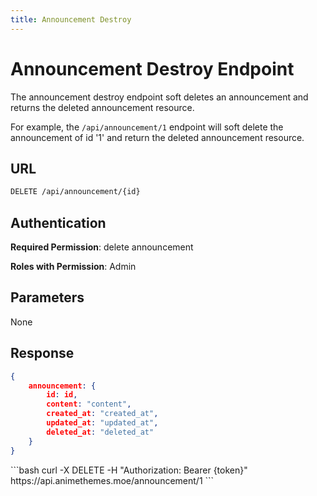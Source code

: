 ```yaml
---
title: Announcement Destroy
---
```


<Block>

# Announcement Destroy Endpoint

The announcement destroy endpoint soft deletes an announcement and returns the deleted announcement resource.

For example, the `/api/announcement/1` endpoint will soft delete the announcement of id '1' and return the deleted announcement resource.

## URL

```sh
DELETE /api/announcement/{id}
```

## Authentication

**Required Permission**: delete announcement

**Roles with Permission**: Admin

## Parameters

None

## Response

```json
{
    announcement: {
        id: id,
        content: "content",
        created_at: "created_at",
        updated_at: "updated_at",
        deleted_at: "deleted_at"
    }
}
```

<Example>

<CURL>
```bash
curl -X DELETE -H "Authorization: Bearer {token}" https://api.animethemes.moe/announcement/1
```
</CURL>

</Example>

</Block>